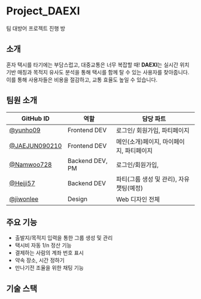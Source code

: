 # Project_DAEXI

팀 대방어 프로젝트 진행 방

## 소개

혼자 택시를 타기에는 부담스럽고, 대중교통은 너무 복잡할 때!
**DAEXI**는 실시간 위치 기반 매칭과 목적지 유사도 분석을 통해 택시를 함께 탈 수 있는 사용자를 찾아줍니다.
이를 통해 사용자들은 비용을 절감하고, 교통 효율도 높일 수 있습니다.



## 팀원 소개

| GitHub ID | 역할           | 담당 파트                        |
|-----------|----------------|----------------------------------|
| [@yunho09](https://github.com/yunho09) | Frontend DEV | 로그인/ 회원가입, 파티페이지 |
| [@JAEJUN090210](https://github.com/JAEJUN090210) | Frontend DEV | 메인(소개)페이지, 마이페이지, 파티페이지 |
| [@Namwoo728](https://github.com/Namwoo728) | Backend DEV, PM | 로그인/회원가입, |
| [@Heiji57](https://github.com/Heiji57) | Backend DEV | 파티(그룹 생성 및 관리), 자유챗팅(예정) |
| [@jiwonlee](https://github.com/jiwonlee) | Design | Web 디자인 전체 |



## 주요 기능

- 출발지/목적지 입력을 통한 그룹 생성 및 관리
- 택시비 자동 1/n 정산 기능
- 결제하는 사람의 계좌 번호 표시
- 약속 장소, 시간 정하기
- 만나기전 조율을 위한 채팅 기능



## 기술 스택
